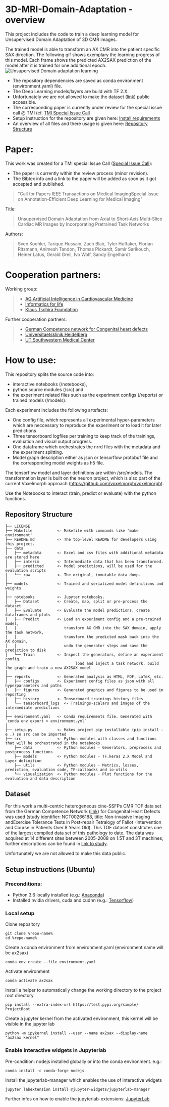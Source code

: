 # 3D-MRI-Domain-Adaptation - overview

This project includes the code to train a deep learning model for Unsupervised Domain Adaptation of 3D CMR images.

The trained model is able to transform an AX CMR into the patient specific SAX direction.
The following gif shows exemplary the learning progress of this model. Each frame shows the predicted AX2SAX prediction of the model after it is trained for one additional epoch.
![Unsupervised Domain adaptation learning](https://github.com/Cardio-AI/3d-mri-domain-adaption/blob/master/reports/ax_sax_learning_example.gif "learning progress") 

- The repository dependencies are saved as conda environment (environment.yaml) file. 
- The Deep Learning models/layers are build with TF 2.X.
- Unfortunately we are not allowed to make the dataset ([link](https://github.com/Cardio-AI/3d-mri-domain-adaptation#dataset)) public accessible. 
- The corresponding paper is currently under review for the special issue call @ TMI (cf. [TMI Special Issue Call](https://www.embs.org/wp-content/uploads/2020/04/Special_Issue_CFP_DL4MI.pdf)
- Setup instruction for the repository are given here: [Install requirements](https://github.com/Cardio-AI/3d-mri-domain-adaptation#setup-instructions-tested-with-osx-and-ubuntu)
- An overview of all files and there usage is given here: [Repository Structure](https://github.com/Cardio-AI/3d-mri-domain-adaptation#repository-structure)

# Paper:
This work was created for a TMI special Issue Call (<a target="_blank" href="https://www.embs.org/wp-content/uploads/2020/04/Special_Issue_CFP_DL4MI.pdf">Special Issue Call</a>): 
- The paper is currently within the review process (minor revision).
- The Bibtex info and a link to the paper will be added as soon as it got accepted and published.


>"Call for Papers IEEE Transactions on Medical ImagingSpecial Issue on Annotation-Efficient Deep Learning for Medical Imaging"


Title:
>Unsupervised Domain Adaptation from Axial to Short-Axis Multi-Slice Cardiac MR Images by Incorporating Pretrained Task Networks


Authors:
>Sven Koehler, Tarique Hussain, Zach Blair, Tyler Huffaker, Florian Ritzmann, Animesh Tandon,
Thomas Pickardt, Samir Sarikouch, Heiner Latus, Gerald Greil, Ivo Wolf, Sandy Engelhardt


# Cooperation partners:

Working group:
>- [AG Artificial Intelligence in Cardiovascular Medicine](https://www.klinikum.uni-heidelberg.de/chirurgische-klinik-zentrum/herzchirurgie/forschung/ag-artificial-intelligence-in-cardiovascular-medicine)
>- [Informatics for life](https://informatics4life.org/)
>- [Klaus Tschira Foundation](https://www.klaus-tschira-stiftung.de/)


Further cooperation partners:
>- [German Competence network for Congenital heart defects](https://www.kompetenznetz-ahf.de/en/about-us/competence-network/)
>- [Universitaetsklinik Heidelberg](https://www.klinikum.uni-heidelberg.de/chirurgische-klinik-zentrum/herzchirurgie/forschung/ag-artificial-intelligence-in-cardiovascular-medicine)
>- [UT Southwestern Medical Center](https://www.utsouthwestern.edu/education/medical-school/departments/pediatrics/divisions/cardiology/)


# How to use:

This repository splits the source code into: 
- interactive notebooks (/notebooks), 
- python source modules (/src) and 
- the experiment related files such as the experiment configs (/reports) or trained models (/models).

Each experiment includes the following artefacts:
- One config file, which represents all experimental hyper-parameters which are neccessary to reproduce the experiment or to load it for later predictions
- Three tensorboard logfiles per training to keep track of the trainings, evaluation and visual output progress. 
- One dataframe which orchestrates the nrrd files with the metadata and the experiment splitting. 
- Model graph description either as json or tensorflow protobuf file and the corresponding model weights as h5 file.

The tensorflow model and layer definitions are within /src/models. 
The transformation layer is built on the neuron project, which is also part of the current Voxelmorph approach (https://github.com/voxelmorph/voxelmorph).

Use the Notebooks to interact (train, predict or evaluate) with the python functions.


## Repository Structure

    ├── LICENSE
    ├── Makefile           <- Makefile with commands like 'make environment'
    ├── README.md          <- The top-level README for developers using this project.
    ├── data
    │   ├── metadata       <- Excel and csv files with additional metadata are stored here
    │   ├── interim        <- Intermediate data that has been transformed.
    │   ├── predicted      <- Model predictions, will be used for the evaluation scripts
    │   └── raw            <- The original, immutable data dump.
    │
    ├── models             <- Trained and serialized model definitions and weights
    │
    ├── notebooks          <- Jupyter notebooks. 
    │   ├── Dataset        <- Create, map, split or pre-process the dataset
    │   ├── Evaluate       <- Evaluate the model predictions, create dataframes and plots
    │   ├── Predict        <- Load an experiment config and a pre-trained model, 
    │   │                     transform AX CMR into the SAX domain, apply the task network, 
    │   │                     transform the predicted mask back into the AX domain, 
    │   │                     undo the generator steps and save the prediction to disk   
    │   └── Train          <- Inspect the generators, define an experiment config,
    │                              load and inject a task network, build the graph and train a new AX2SAX model
    │
    ├── reports            <- Generated analysis as HTML, PDF, LaTeX, etc.
    │   ├── configs        <- Experiment config files as json with all hyperparameters and paths
    │   ├── figures        <- Generated graphics and figures to be used in reporting
    │   ├── history        <- Tensorboard trainings history files
    │   └── tensorboard_logs  <- Trainings-scalars and images of the intermediate predictions
    │
    ├── environment.yaml   <- Conda requirements file. Generated with `conda env export > environment.yml`
    │
    ├── setup.py           <- Makes project pip installable (pip install -e .) so src can be imported
    ├── src                <- Python modules with classes and functions that will be orchestrated in the notebooks.
        ├── data           <- Python modules - Generators, preprocess and postprocess functions
        ├── models         <- Python modules - TF.keras 2.X Model and Layer definition
        ├── utils          <- Python modules - Metrics, losses, prediction, evaluation code, TF-callbacks and io-utils
        └── visualization  <- Python modules - Plot functions for the evaluation and data description

## Dataset
For this work a multi-centric heterogeneous cine-SSFPs CMR TOF data set from the German Competence Network ([link](https://www.kompetenznetz-ahf.de/en/about-us/competence-network/)) 
for Congenital Heart Defects was used (study identifier: NCT00266188, title: Non-invasive Imaging andExercise Tolerance Tests in Post-repair Tetralogy of Fallot -Intervention and Course in Patients Over 8 Years Old). 
This TOF dataset constitutes one of the largest compiled data set of this pathology to date. 
The data was acquired at 14 different sites between 2005-2008 on 1.5T and 3T machines; 
further descriptions can be found in [link to study](https://www.ahajournals.org/doi/epub/10.1161/CIRCIMAGING.111.963637).

Unfortunately we are not allowed to make this data public.

## Setup instructions (Ubuntu)

### Preconditions: 
- Python 3.6 locally installed 
(e.g.:  <a target="_blank" href="https://www.anaconda.com/download/#macos">Anaconda</a>)
- Installed nvidia drivers, cuda and cudnn 
(e.g.:  <a target="_blank" href="https://www.tensorflow.org/install/gpu">Tensorflow</a>)

### Local setup
Clone repository
```
git clone %repo-name%
cd %repo-name%
```
Create a conda environment from environment.yaml (environment name will be ax2sax)
```
conda env create --file environment.yaml
```

Activate environment
```
conda activate ax2sax
```
Install a helper to automatically change the working directory to the project root directory
```
pip install --extra-index-url https://test.pypi.org/simple/ ProjectRoot
```
Create a jupyter kernel from the activated environment, this kernel will be visible in the jupyter lab
```
python -m ipykernel install --user --name ax2sax --display-name "ax2sax kernel"
```


### Enable interactive widgets in Jupyterlab

Pre-condition: nodejs installed globally or into the conda environment. e.g.:
```
conda install -c conda-forge nodejs
```
Install the jupyterlab-manager which enables the use of interactive widgets
```
jupyter labextension install @jupyter-widgets/jupyterlab-manager
```

Further infos on how to enable the jupyterlab-extensions:
[JupyterLab](https://ipywidgets.readthedocs.io/en/latest/user_install.html#installing-the-jupyterlab-extension)



